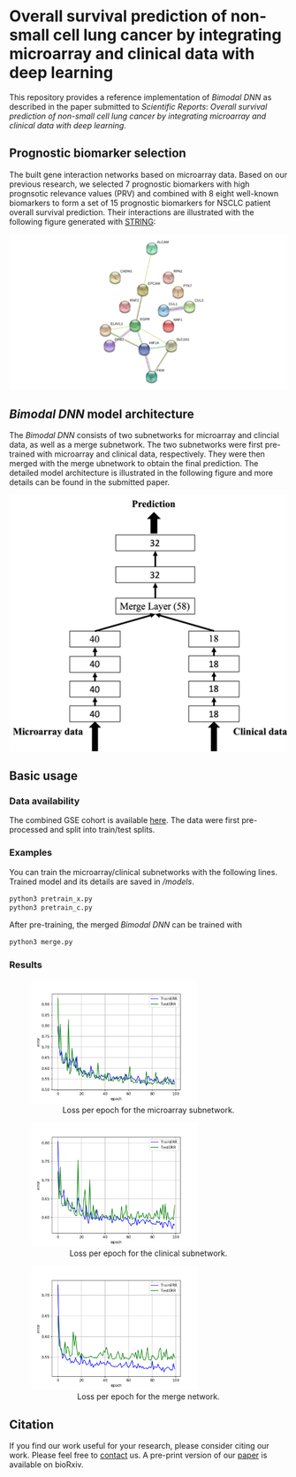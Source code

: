 # Overall survival prediction of non-small cell lung cancer by integrating microarray and clinical data with deep learning
This repository provides a reference implementation of *Bimodal DNN* as described in the paper submitted to *Scientific Reports*: *Overall survival prediction of non-small cell lung cancer by integrating microarray and clinical data with deep learning*.

## Prognostic biomarker selection
The built gene interaction networks based on microarray data. Based on our previous research, we selected 7 prognostic biomarkers with high prognsotic relevance values (PRV) and combined with 8 eight well-known biomarkers to form a set of 15 prognostic biomarkers for NSCLC patient overall survival prediction. Their interactions are illustrated with the following figure generated with [STRING](https://string-db.org/):
<div align="center">
  <img width="600px" height="auto" src="images/biomarkers.png">
</div>

## *Bimodal DNN* model architecture
The *Bimodal DNN* consists of two subnetworks for microarray and clincial data, as well as a merge subnetwork. The two subnetworks were first pre-trained with microarray and clinical data, respectively. They were then merged with the merge ubnetwork to obtain the final prediction. The detailed model architecture is illustrated in the following figure and more details can be found in the submitted paper.
<div align="center">
  <img width="600px" height="auto" src="images/architecture.png"></img>
</div>

## Basic usage
### Data availability
The combined GSE cohort is available [here](https://drive.google.com/file/d/1dnqQEahODuZpFPiIaZO86ucFRcGuFgAA/view?usp=sharing). The data were first pre-processed and split into train/test splits.

### Examples
You can train the microarray/clinical subnetworks with the following lines. Trained model and its details are saved in */models*.
```python
python3 pretrain_x.py
python3 pretrain_c.py
```
After pre-training, the merged *Bimodal DNN* can be trained with
```python
python3 merge.py
```
### Results
<div>
  <figure>
  <img width="300px" height="auto" src="results/error_x.png">
  <figcaption><center>Loss per epoch for the microarray subnetwork.</center></figcaption>
  </figure>
</div>
<div>
  <figure>
  <img width="300px" height="auto" src="results/error_c.png">
  <figcaption><center>Loss per epoch for the clinical subnetwork.</center></figcaption>
  </figure>
</div>
<div>
  <figure>
  <img width="300px" height="auto" src="results/error_merge.png">
  <figcaption><center>Loss per epoch for the merge network.</center></figcaption>
  </figure>
</div>

## Citation
If you find our work useful for your research, please consider citing our work. Please feel free to [contact](http://cc.ee.ntu.edu.tw/~chelin/) us. A pre-print version of our [paper](https://www.biorxiv.org/content/10.1101/656140v2) is available on bioRxiv.

